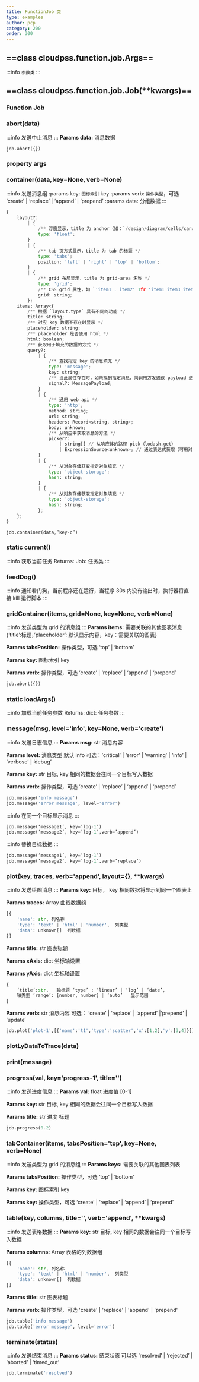 ```yaml
---
title: FunctionJob 类
type: examples
author: pcp
category: 200
order: 300
---
```


## ==class cloudpss.function.job.Args==
:::info
`参数类`
:::
## ==class cloudpss.function.job.Job(**kwargs)==
### Function Job
### abort(data)
:::info
发送中止消息
:::
**Params data:** 消息数据
```python
job.abort({})
```

### property args
### container(data, key=None, verb=None)
:::info
发送消息组 
:params key: `图标索引` key 
:params verb: `操作类型`，可选  ‘create’ | ‘replace’ | ‘append’ | ‘prepend’
:params data: 分组数据
:::
```python
{
    layout?:
        | {
            /** 浮窗显示，title 为 anchor（如：`/design/diagram/cells/canvas_0_16`），用于决定显示的内容 */
            type: 'float';
        }
        | {
            /** tab 页方式显示，title 为 tab 的标题 */
            type: 'tabs';
            position: 'left' | 'right' | 'top' | 'bottom';
        }
        | {
            /** grid 布局显示，title 为 grid-area 名称 */
            type: 'grid';
            /** CSS grid 属性，如 `'item1 . item2' 1fr 'item1 item3 item4' 1fr / 1fr auto 2fr` */
            grid: string;
        };
    items: Array<{
        /** 根据 `layout.type` 具有不同的功能 */
        title: string;
        /** 对应 key 数据不存在时显示 */
        placeholder: string;
        /** placeholder 是否使用 html */
        html: boolean;
        /** 获取用于填充的数据的方式 */
        query?:
            | {
                /** 查找指定 key 的消息填充 */
                type: 'message';
                key: string;
                /** 当此属性存在时，如未找到指定消息，向调用方发送该 payload 进行查询 */
                signal?: MessagePayload;
            }
            | {
                /** 通用 web api */
                type: 'http';
                method: string;
                url: string;
                headers: Record<string, string>;
                body: unknown;
                /** 从响应中获取消息的方法 */
                picker?:
                    | string[] // 从响应体的路径 pick（lodash.get）
                    | ExpressionSource<unknown>; // 通过表达式获取（可用对象 $req, $res）
            }
            | {
                /** 从对象存储获取指定对象填充 */
                type: 'object-storage';
                hash: string;
            }
            | {
                /** 从对象存储获取指定对象填充 */
                type: 'object-storage';
                hash: string;
            };
    };
}
```
```python
job.container(data,”key-c”)
```

### static current()
:::info
获取当前任务 Returns: Job: 任务类
:::

### feedDog()
:::info
通知看门狗，当前程序还在运行，当程序 30s 内没有输出时，执行器将直接 kill 运行脚本
:::

### gridContainer(items, grid=None, key=None, verb=None)
:::info
发送类型为 grid 的消息组
:::
**Params items:** 需要关联的其他图表消息 {‘title’:标题，’placeholder’: 默认显示内容，key：需要关联的图表}

**Params tabsPosition:** 操作类型，可选 ‘top’ | ‘bottom’

**Params key:** 图标索引 key

**Params verb:** 操作类型，可选  ‘create’ | ‘replace’ | ‘append’ | ‘prepend’
```python
job.abort({})
```

### static loadArgs()
:::info
加载当前任务参数 Returns: dict: 任务参数
:::

### message(msg, level='info', key=None, verb='create')
:::info
发送日志信息
:::
**Params msg:** str 消息内容

**Params level:** 消息类型 默认 info 可选：’critical’ | ‘error’ | ‘warning’ | ‘info’ | ‘verbose’ | ‘debug’

**Params key:** str 目标, key 相同的数据会往同一个目标写入数据

**Params verb:** 操作类型，可选  ‘create’ | ‘replace’ | ‘append’ | ‘prepend’
```python
job.message('info message')
job.message('error message', level='error')
```
:::info
在同一个目标显示消息
:::
```python
job.message(‘message1’, key=’log-1’)
job.message(‘message2’, key=’log-1’,verb=’append’)
```
:::info
替换目标数据
:::
```python
job.message(‘message1’, key=’log-1’) 
job.message(‘message2’, key=’log-1’,verb=’replace’)
```

### plot(key, traces, verb='append', layout={}, **kwargs)
:::info
发送绘图消息
:::
**Params key:** 目标， key 相同数据将显示到同一个图表上

**Params traces:** Array 曲线数据组 
```python
[{
    'name': str, 列名称
    'type': 'text' | 'html' | 'number',  列类型
    'data': unknown[]  列数据
}]
```
**Params title:** str 图表标题

**Params xAxis:** dict 坐标轴设置

**Params yAxis:** dict 坐标轴设置 
```python
{
    ‘title’:str,   轴标题 ‘type’ : ‘linear’ | ‘log’ | ‘date’,
    轴类型 ‘range’: [number, number] | ‘auto’   显示范围
}
```
**Params verb:**  str 消息内容 可选： ‘create’ | ‘replace’ | ‘append’ |‘prepend’ | ‘update’

```python
job.plot('plot-1',[{'name':'t1','type':'scatter','x':[1,2],'y':[3,4]}])
```

### plotLyDataToTrace(data)
### print(message)
### progress(val, key='progress-1', title='')
:::info
发送进度信息
:::
**Params val:** float 进度值 [0-1]

**Params key:** str 目标, key 相同的数据会往同一个目标写入数据 

**Params title:** str 进度 标题

```python
job.progress(0.2)
```

### tabContainer(items, tabsPosition='top', key=None, verb=None)
:::info
发送类型为 grid 的消息组
:::
**Params keys:** 需要关联的其他图表列表

**Params tabsPosition:** 操作类型，可选  ‘top’ | ‘bottom’ 

**Params key:** 图标索引 key

**Params key:** 操作类型，可选  ‘create’ | ‘replace’ | ‘append’ | ‘prepend’

### table(key, columns, title='', verb='append', **kwargs)
:::info
发送表格数据
:::
**Params key:** str 目标, key 相同的数据会往同一个目标写入数据

**Params columns:** Array 表格的列数据组 
```python
[{
    'name': str, 列名称
    'type': 'text' | 'html' | 'number',  列类型
    'data': unknown[]  列数据
}]
```
**Params title:** str 图表标题

**Params verb:** 操作类型，可选  'create' | 'replace' | 'append' | 'prepend'
```python
job.table('info message')
job.table('error message', level='error')
```

### terminate(status)
:::info
发送结束消息
:::
**Params status:** 结束状态 可以选 ‘resolved’ | ‘rejected’ | ‘aborted’ | ‘timed_out’
```python
job.terminate('resolved')
```